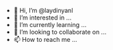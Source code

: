 - 👋 Hi, I’m @laydinyanl
- 👀 I’m interested in ...
- 🌱 I’m currently learning ...
- 💞️ I’m looking to collaborate on ...
- 📫 How to reach me ...

<!---
laydinyanl/laydinyanl is a ✨ special ✨ repository because its `README.md` (this file) appears on your GitHub profile.
You can click the Preview link to take a look at your changes.
--->
